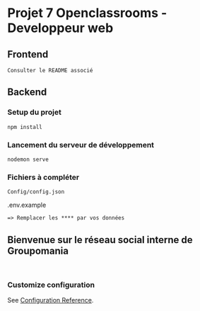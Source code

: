 # Projet 7 Openclassrooms - Developpeur web

## Frontend
```
Consulter le README associé
```
## Backend
### Setup du projet
```
npm install
```
### Lancement du serveur de développement
```
nodemon serve
```
### Fichiers à compléter
```
Config/config.json
```
.env.example
```
=> Remplacer les **** par vos données
```
## Bienvenue sur le réseau social interne de Groupomania
```


````
### Customize configuration
See [Configuration Reference](https://cli.vuejs.org/config/).